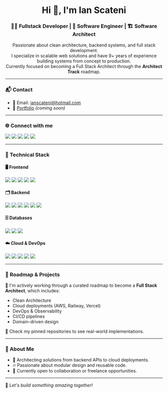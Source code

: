 <h1 align="center">Hi 👋, I'm Ian Scateni</h1>
<h3 align="center">👨‍💻 Fullstack Developer  | 🧠 Software Engineer  | 🏗️ Software Architect</h3>

<p align="center">
  Passionate about clean architecture, backend systems, and full stack development. <br/>
  I specialize in scalable web solutions and have 9+ years of experience building systems from concept to production. <br/>
  Currently focused on becoming a Full Stack Architect through the <strong>Architect Track</strong> roadmap.
</p>

---

### 📬 Contact

- 📧 Email: [ianscateni@hotmail.com](mailto:ianscateni@hotmail.com)
- 🔗 [Portfolio](https://ianscateni.com) *(coming soon)*

---

### 🌐 Connect with me

<p align="left">
  <a href="https://twitter.com/ianscateni" target="_blank"><img src="https://img.shields.io/badge/Twitter-1DA1F2?style=for-the-badge&logo=twitter&logoColor=white"/></a>
  <a href="https://linkedin.com/in/ianscateni" target="_blank"><img src="https://img.shields.io/badge/LinkedIn-0077B5?style=for-the-badge&logo=linkedin&logoColor=white"/></a>
  <a href="https://facebook.com/ianscateni" target="_blank"><img src="https://img.shields.io/badge/Facebook-1877F2?style=for-the-badge&logo=facebook&logoColor=white"/></a>
  <a href="https://instagram.com/ianscateni" target="_blank"><img src="https://img.shields.io/badge/Instagram-E4405F?style=for-the-badge&logo=instagram&logoColor=white"/></a>
  <a href="https://www.youtube.com/@ianscateni" target="_blank"><img src="https://img.shields.io/badge/YouTube-FF0000?style=for-the-badge&logo=youtube&logoColor=white"/></a>
</p>

---

### 💼 Technical Stack

#### 🖥️ Frontend
<p>
  <img src="https://img.shields.io/badge/React-20232A?style=flat&logo=react&logoColor=61DAFB"/>
  <img src="https://img.shields.io/badge/Vite-646CFF?style=flat&logo=vite&logoColor=white"/>
  <img src="https://img.shields.io/badge/TailwindCSS-06B6D4?style=flat&logo=tailwindcss&logoColor=white"/>
  <img src="https://img.shields.io/badge/TypeScript-3178C6?style=flat&logo=typescript&logoColor=white"/>
  <img src="https://img.shields.io/badge/JavaScript-F7DF1E?style=flat&logo=javascript&logoColor=black"/>
</p>

#### 🗂️ Backend
<p>
  <img src="https://img.shields.io/badge/Node.js-339933?style=flat&logo=node.js&logoColor=white"/>
  <img src="https://img.shields.io/badge/Express-000000?style=flat&logo=express&logoColor=white"/>
  <img src="https://img.shields.io/badge/NestJS-E0234E?style=flat&logo=nestjs&logoColor=white"/>
  <img src="https://img.shields.io/badge/PHP-777BB4?style=flat&logo=php&logoColor=white"/>
  <img src="https://img.shields.io/badge/Laravel-FF2D20?style=flat&logo=laravel&logoColor=white"/>
  <img src="https://img.shields.io/badge/Java-007396?style=flat&logo=java&logoColor=white"/>
</p>

#### 🗄️ Databases
<p>
  <img src="https://img.shields.io/badge/MySQL-4479A1?style=flat&logo=mysql&logoColor=white"/>
  <img src="https://img.shields.io/badge/PostgreSQL-336791?style=flat&logo=postgresql&logoColor=white"/>
  <img src="https://img.shields.io/badge/MongoDB-47A248?style=flat&logo=mongodb&logoColor=white"/>
</p>

#### ☁️ Cloud & DevOps
<p>
  <img src="https://img.shields.io/badge/AWS-232F3E?style=flat&logo=amazon-aws&logoColor=white"/>
  <img src="https://img.shields.io/badge/Docker-2496ED?style=flat&logo=docker&logoColor=white"/>
  <img src="https://img.shields.io/badge/Git-F05032?style=flat&logo=git&logoColor=white"/>
  <img src="https://img.shields.io/badge/Linux-FCC624?style=flat&logo=linux&logoColor=black"/>
  <img src="https://img.shields.io/badge/Nginx-009639?style=flat&logo=nginx&logoColor=white"/>
</p>

---

### 🧭 Roadmap & Projects

🧠 I'm actively working through a curated roadmap to become a **Full Stack Architect**, which includes:
- Clean Architecture
- Cloud deployments (AWS, Railway, Vercel)
- DevOps & Observability
- CI/CD pipelines
- Domain-driven design

🔗 Check my pinned repositories to see real-world implementations.

---

### 📌 About Me

- 🧱 Architecting solutions from backend APIs to cloud deployments.
- 🔥 Passionate about modular design and reusable code.
- 💬 Currently open to collaboration or freelance opportunities.

---

📍 *Let's build something amazing together!*
